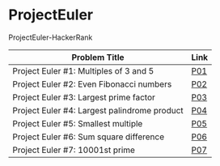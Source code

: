 # ProjectEuler
ProjectEuler-HackerRank


| Problem Title | Link |
| --- | --- | 
| Project Euler #1: Multiples of 3 and 5 | [P01](https://github.com/cantasci/Project-Euler/tree/master/P01) |
| Project Euler #2: Even Fibonacci numbers | [P02](https://github.com/cantasci/Project-Euler/tree/master/P02) |
| Project Euler #3: Largest prime factor | [P03](https://github.com/cantasci/Project-Euler/tree/master/P03) |
| Project Euler #4: Largest palindrome product | [P04](https://github.com/cantasci/Project-Euler/tree/master/P04) |
| Project Euler #5: Smallest multiple | [P05](https://github.com/cantasci/Project-Euler/tree/master/P01) |
| Project Euler #6: Sum square difference | [P06](https://github.com/cantasci/Project-Euler/tree/master/P06) |
| Project Euler #7: 10001st prime | [P07](https://github.com/cantasci/Project-Euler/tree/master/P07) |
